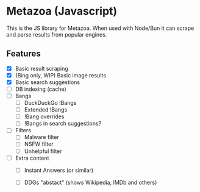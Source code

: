 # Metazoa (Javascript)

This is the JS library for Metazoa. When used with Node/Bun it can scrape and parse results from popular engines.

## Features

- [x] Basic result scraping
- [x] (Bing only, WIP) Basic image results
- [x] Basic search suggestions
- [ ] DB indexing (cache)
- [ ] Bangs
    - [ ] DuckDuckGo !Bangs
    - [ ] Extended !Bangs
    - [ ] !Bang overrides
    - [ ] !Bangs in search suggestions?
- [ ] Filters
    - [ ] Malware filter
    - [ ] NSFW filter
    - [ ] Unhelpful filter
- [ ] Extra content
    - [ ] Instant Answers (or similar)
    - [ ] DDGs "abstact" (shows Wikipedia, IMDb and others)


